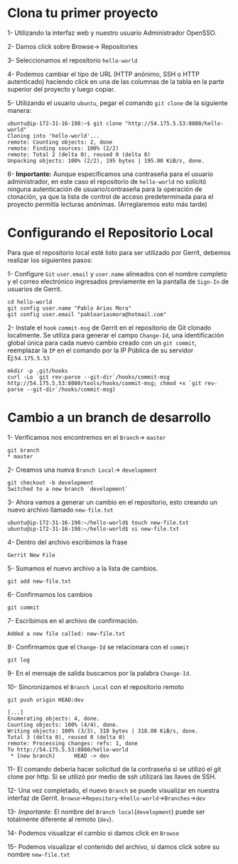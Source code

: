 # Clona tu primer proyecto 

1- Utilizando la interfaz web y nuestro usuario Administrador OpenSSO.

2- Damos click sobre Browse-> Repositories

3- Seleccionamos el repositorio `hello-world`

4- Podemos cambiar el tipo de URL (HTTP anónimo, SSH o HTTP autenticado) haciendo click en una de las columnas de la tabla en la parte superior del proyecto y luego copiar.

5- Utilizando el usuario `ubuntu`, pegar el comando `git clone` de la siguiente manera:

```
ubuntu@ip-172-31-16-198:~$ git clone "http://54.175.5.53:8080/hello-world"
Cloning into 'hello-world'...
remote: Counting objects: 2, done
remote: Finding sources: 100% (2/2)
remote: Total 2 (delta 0), reused 0 (delta 0)
Unpacking objects: 100% (2/2), 195 bytes | 195.00 KiB/s, done.
```

6- **Importante:** Aunque especificamos una contraseña para el usuario administrador, en este caso el repositorio de `hello-world` no solicitó ninguna autenticación de usuario/contraseña para la operación de clonación, ya que la lista de control de acceso predeterminada para el proyecto permitía lecturas anónimas. (Arreglaremos esto más tarde)

# Configurando el Repositorio Local

Para que el repositorio local esté listo para ser utilizado por Gerrit, debemos realizar los siguientes pasos:

1- Configure `Git` `user.email` y `user.name` alineados con el nombre completo y el correo electrónico ingresados previamente en la pantalla de `Sign-In` de usuarios de Gerrit.

```
cd hello-world
git config user.name "Pablo Arias Mora"
git config user.email "pabloariasmora@hotmail.com"
```

2- Instale el `hook` `commit-msg` de Gerrit en el repositorio de Git clonado localmente. Se utiliza para generar el campo `Change-Id`, una identificación global única para cada nuevo cambio creado con un `git commit`, reemplazar la `IP` en el comando por la IP Pública de su servidor Ej:`54.175.5.53`

```
mkdir -p .git/hooks
curl -Lo `git rev-parse --git-dir`/hooks/commit-msg http://54.175.5.53:8080/tools/hooks/commit-msg; chmod +x `git rev-parse --git-dir`/hooks/commit-msg)
```

# Cambio a un branch de desarrollo

1- Verificamos nos encontremos en el `Branch`-> `master`

```
git branch
* master
```

2- Creamos una nueva `Branch Local`-> `development`

```
git checkout -b development
Switched to a new branch `development`
```

3- Ahora vamos a generar un cambio en el repositorio, esto creando un nuevo archivo llamado `new-file.txt`

```
ubuntu@ip-172-31-16-198:~/hello-world$ touch new-file.txt
ubuntu@ip-172-31-16-198:~/hello-world$ vi new-file.txt 
```

4- Dentro del archivo escribimos la frase

```
Gerrit New File
```

5- Sumamos el nuevo archivo a la lista de cambios.

```
git add new-file.txt
```

6- Confirmamos los cambios

```
git commit
```

7- Escribimos en el archivo de confirmación.

```
Added a new file called: new-file.txt
```

8- Confirmamos que el `Change-Id` se relacionara con el  `commit`

```
git log
```

9- En el mensaje de salida buscamos por la palabra `Change-Id`.

10- Sincronizamos el `Branch Local` con el repositorio remoto

```
git push origin HEAD:dev

[...]
Enumerating objects: 4, done.
Counting objects: 100% (4/4), done.
Writing objects: 100% (3/3), 318 bytes | 318.00 KiB/s, done.
Total 3 (delta 0), reused 0 (delta 0)
remote: Processing changes: refs: 1, done    
To http://54.175.5.53:8080/hello-world
 * [new branch]      HEAD -> dev
```

11- El comando debería hacer solicitud de la contraseña si se utilizó el git clone por http. Si se utilizó por medio de ssh utilizará las llaves de SSH.

12- Una vez completado, el nuevo `Branch` se puede visualizar en nuestra interfaz de Gerrit. 
`Browse`->`Repository`->`hello-world`->`Branches`->`dev`

13- *Importante*: El nombre del `Branch local`(`development`) puede ser totalmente diferente al remoto (`dev`).

14- Podemos visualizar el cambio si damos click en `Browse`

15- Podemos visualizar el contenido del archivo, si damos click sobre su nombre `new-file.txt`




